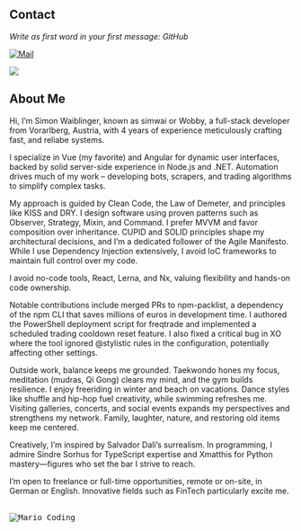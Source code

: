 ## Contact
<i>Write as first word in your first message: GitHub</i>

[![Mail](https://img.shields.io/badge/Mail-simonwaiblinger@wobbit.at-07000C?style=rounded&logo=gmail&logoColor=DCBEFF&labelColor=1F1924)](mailto:simonwaiblinger@wobbit.at)

<img src="https://github-readme-stats.vercel.app/api/top-langs/?username=simwai&hide_progress=true&bg_color=07000C&text_color=DCBEFF&title_color=DCBEFF&border_color=DCBEFF" />

## About Me
Hi, I’m Simon Waiblinger, known as simwai or Wobby, a full-stack developer from Vorarlberg, Austria, with 4 years of experience meticulously crafting fast, and reliabe systems.

I specialize in Vue (my favorite) and Angular for dynamic user interfaces, backed by solid server-side experience in Node.js and .NET. Automation drives much of my work – developing bots, scrapers, and trading algorithms to simplify complex tasks.

My approach is guided by Clean Code, the Law of Demeter, and principles like KISS and DRY. I design software using proven patterns such as Observer, Strategy, Mixin, and Command. I prefer MVVM and favor composition over inheritance. CUPID and SOLID principles shape my architectural decisions, and I’m a dedicated follower of the Agile Manifesto. While I use Dependency Injection extensively, I avoid IoC frameworks to maintain full control over my code.

I avoid no-code tools, React, Lerna, and Nx, valuing flexibility and hands-on code ownership.

Notable contributions include merged PRs to npm-packlist, a dependency of the npm CLI that saves millions of euros in development time. I authored the PowerShell deployment script for freqtrade and implemented a scheduled trading cooldown reset feature. I also fixed a critical bug in XO where the tool ignored @stylistic rules in the configuration, potentially affecting other settings.

Outside work, balance keeps me grounded. Taekwondo hones my focus, meditation (mudras, Qi Gong) clears my mind, and the gym builds resilience. I enjoy freeriding in winter and beach on vacations. Dance styles like shuffle and hip-hop fuel creativity, while swimming refreshes me. Visiting galleries, concerts, and social events expands my perspectives and strengthens my network. Family, laughter, nature, and restoring old items keep me centered.

Creatively, I’m inspired by Salvador Dalí’s surrealism. In programming, I admire Sindre Sorhus for TypeScript expertise and Xmatthis for Python mastery—figures who set the bar I strive to reach.

I’m open to freelance or full-time opportunities, remote or on-site, in German or English. Innovative fields such as FinTech particularly excite me.

<br />
<kbd>
<img src="https://simonwaiblinger.de/mario-coding.gif" alt="Mario Coding" />
</kbd>
<br />
